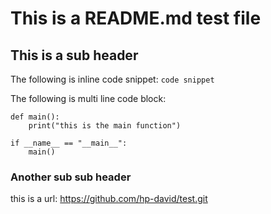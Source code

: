 # This is a README.md test file

## This is a sub header

The following is inline code snippet: `code snippet`

The following is multi line code block:

```
def main():
    print("this is the main function")

if __name__ == "__main__":
    main()
```

### Another sub sub header

this is a url: https://github.com/hp-david/test.git

